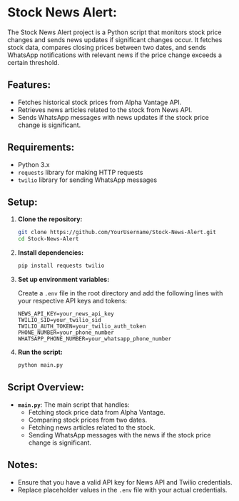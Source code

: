 # Stock News Alert:

The Stock News Alert project is a Python script that monitors stock price changes and sends news updates if significant changes occur. 
It fetches stock data, compares closing prices between two dates, and sends WhatsApp notifications with relevant news if the price change 
exceeds a certain threshold.

## Features:

- Fetches historical stock prices from Alpha Vantage API.
- Retrieves news articles related to the stock from News API.
- Sends WhatsApp messages with news updates if the stock price change is significant.

## Requirements:

- Python 3.x
- `requests` library for making HTTP requests
- `twilio` library for sending WhatsApp messages

## Setup:

1. **Clone the repository:**

    ```bash
    git clone https://github.com/YourUsername/Stock-News-Alert.git
    cd Stock-News-Alert
    ```

2. **Install dependencies:**

    ```bash
    pip install requests twilio
    ```

3. **Set up environment variables:**

    Create a `.env` file in the root directory and add the following lines with your respective API keys and tokens:

    ```
    NEWS_API_KEY=your_news_api_key
    TWILIO_SID=your_twilio_sid
    TWILIO_AUTH_TOKEN=your_twilio_auth_token
    PHONE_NUMBER=your_phone_number
    WHATSAPP_PHONE_NUMBER=your_whatsapp_phone_number
    ```

4. **Run the script:**

    ```bash
    python main.py
    ```

## Script Overview:

- **`main.py`**: The main script that handles:
  - Fetching stock price data from Alpha Vantage.
  - Comparing stock prices from two dates.
  - Fetching news articles related to the stock.
  - Sending WhatsApp messages with the news if the stock price change is significant.

## Notes:

- Ensure that you have a valid API key for News API and Twilio credentials.
- Replace placeholder values in the `.env` file with your actual credentials.



